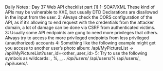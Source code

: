 Daily Notes : Day 37
Web API checklist part (1)
1: SOAP/XML These kind of APIs may be vulnerable to XXE, but usually DTD Declarations are disallowed in the input from the user.
2: Always check the CORS configuration of the API, as if it’s allowing to end request with the credentials from the attacker domain, a lot of damage can be done via CSRF from authenticated victims.
3: Usually some API endpoints are gong to need more privileges that others. Always try to access the more privileged endpoints from less privileged (unauthorized) accounts
4: Something like the following example might get you access to another user’s photo album:
/api/MyPictureList → /api/MyPictureList?user_id=<other_user_id>
5: Try to use the following symbols as wildcards: *, %, _, .
/api/users/*
/api/users/%
/api/users/_
/api/users/.